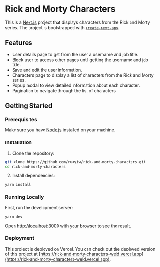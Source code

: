 # Rick and Morty Characters

This is a [Next.js](https://nextjs.org) project that displays characters from the Rick and Morty series. The project is bootstrapped with [`create-next-app`](https://nextjs.org/docs/app/api-reference/cli/create-next-app).

## Features

- User details page to get from the user a username and job title.
- Block user to access other pages until getting the username and job title.
- Save and edit the user information.
- Characters page to display a list of characters from the Rick and Morty series.
- Popup modal to view detailed information about each character.
- Pagination to navigate through the list of characters.

## Getting Started

### Prerequisites

Make sure you have [Node.js](https://nodejs.org/) installed on your machine.

### Installation

1. Clone the repository:

```bash
git clone https://github.com/ruoyiw/rick-and-morty-characters.git
cd rick-and-morty-characters
```

2. Install dependencies:

```bash
yarn install
```

### Running Locally

First, run the development server:

```bash
yarn dev
```

Open [http://localhost:3000](http://localhost:3000) with your browser to see the result.

### Deployment

This project is deployed on [Vercel](https://vercel.com). You can check out the deployed version of this project at [https://rick-and-morty-characters-weld.vercel.app](https://rick-and-morty-characters-weld.vercel.app).
